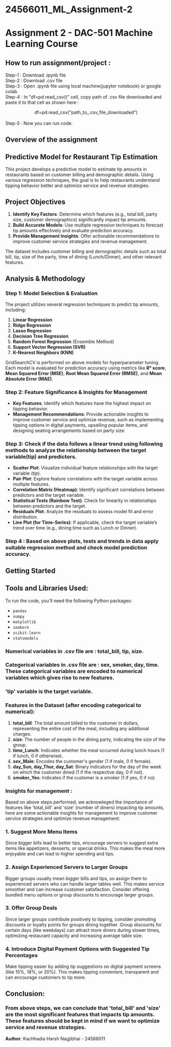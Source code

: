 # 24566011_ML_Assignment-2

# Assignment 2 - DAC-501 Machine Learning Course 

## How to run assignment/project :
Step-1 : Download .ipynb file <br>
Step-2 : Download .csv file <br>
Step-3 : Open .ipynb file using local machine(jupyter notebook) or google colab. <br>
Step-4 : In "df=pd.read_csv()" cell, copy path of .csv file downloaded and paste it to that cell as shown here : <br> 
<div align="center">
df=pd.read_csv("path_to_.csv_file_downloaded")
</div>  <br>
Step-5 : Now you can run code. <br>

## Overview of the assignment
## Predictive Model for Restaurant Tip Estimation

This project develops a predictive model to estimate tip amounts in restaurants based on customer billing and demographic details. Using various regression techniques, the goal is to help restaurants understand tipping behavior better and optimize service and revenue strategies.

## Project Objectives

1. **Identify Key Factors**: Determine which features (e.g., total bill, party size, customer demographics) significantly impact tip amounts.
2. **Build Accurate Models**: Use multiple regression techniques to forecast tip amounts effectively and evaluate prediction accuracy.
3. **Provide Management Insights**: Offer actionable recommendations to improve customer service strategies and revenue management.

The dataset includes customer billing and demographic details such as total bill, tip, size of the party, time of dining (Lunch/Dinner), and other relevant features.

## Analysis & Methodology

### Step 1: Model Selection & Evaluation

The project utilizes several regression techniques to predict tip amounts, including:

1. **Linear Regression**
2. **Ridge Regression**
3. **Lasso Regression**
4. **Decision Tree Regression**
5. **Random Forest Regression** (Ensemble Method)
6. **Support Vector Regression (SVR)**
7. **K-Nearest Neighbors (KNN)**

GridSearchCV is performed on above models for hyperparameter tuning.
Each model is evaluated for prediction accuracy using metrics like **R² score**, **Mean Squared Error (MSE)**, **Root Mean Squared Error (RMSE)**, and **Mean Absolute Error (MAE)**.

### Step 2: Feature Significance & Insights for Management

- **Key Features**: Identify which features have the highest impact on tipping behavior.
- **Management Recommendations**: Provide actionable insights to improve customer service and optimize revenue, such as implementing tipping options in digital payments, upselling popular items, and designing seating arrangements based on party size.

### Step 3: Check if the data follows a linear trend using following methods to analyze the relationship between the target variable(tip) and predictors. 

- **Scatter Plot**: Visualize individual feature relationships with the target variable (tip).
- **Pair Plot**: Explore feature correlations with the target variable across multiple features.
- **Correlation Matrix (Heatmap)**: Identify significant correlations between predictors and the target variable.
- **Statistical Tests (Rainbow Test)**: Check for linearity in relationships between predictors and the target.
- **Residuals Plot**: Analyze the residuals to assess model fit and error distribution.
- **Line Plot (for Time-Series)**: If applicable, check the target variable’s trend over time (e.g., dining time such as Lunch or Dinner).

### Step 4 : Based on above plots, tests and trends in data apply suitable regression method and check model prediction accuracy. 

## Getting Started
## Tools and Libraries Used: 
To run the code, you’ll need the following Python packages:
- `pandas`
- `numpy`
- `matplotlib`
- `seaborn`
- `scikit-learn`
- `statsmodels`

### Numerical variables in .csv file are : total_bill, tip, size.
### Categorical variables in .csv file are : sex, smoker, day, time. These categorical variables are encoded to numerical variables which gives rise to new features.
### 'tip' variable is the target variable.

### Features in the Dataset (after encoding categorical to numerical):
1. **total_bill**: The total amount billed to the customer in dollars, representing the entire cost of the meal, including any additional charges.
2. **size**: The number of people in the dining party, indicating the size of the group.
3. **time_Lunch**: Indicates whether the meal occurred during lunch hours (1 if lunch, 0 if otherwise).
4. **sex_Male**: Encodes the customer's gender (1 if male, 0 if female).
5. **day_Sun, day_Thur, day_Sat**: Binary indicators for the day of the week on which the customer dined (1 if the respective day, 0 if not).
6. **smoker_Yes**: Indicates if the customer is a smoker (1 if yes, 0 if no).

### **Insights for management :**
Based on above steps performed, we acknowleged the importance of features like 'total_bill' and 'size' (number of diners) impacting tip amounts, here are some actionable insights for management to improve customer service strategies and optimize revenue management:

### **1. Suggest More Menu Items**
Since bigger bills lead to better tips, encourage servers to suggest extra items like appetizers, desserts, or special drinks. This makes the meal more enjoyable and can lead to higher spending and tips.

### **2. Assign Experienced Servers to Larger Groups**
Bigger groups usually mean bigger bills and tips, so assign them to experienced servers who can handle larger tables well. This makes service smoother and can increase customer satisfaction.
Consider offering bundled menu options or group discounts to encourage larger groups.

### **3. Offer Group Deals**
Since larger groups contribute positively to tipping, consider promoting discounts or loyalty points for groups dining together. Group discounts for certain days (like weekdays) can attract more diners during slower times, optimizing restaurant capacity and increasing average table size.

### **4. Introduce Digital Payment Options with Suggested Tip Percentages**
Make tipping easier by adding tip suggestions on digital payment screens (like 15%, 18%, or 20%). This makes tipping convenient, transparent and can encourage customers to tip more.

## Conclusion:
### **From above steps, we can conclude that 'total_bill' and 'size' are the most significant features that impacts tip amounts. These features should be kept in mind if we want to optimize service and revenue strategies.**

**Author**: Kachhadia Harsh Nagjibhai - 24566011
